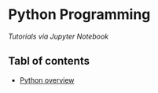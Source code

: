 # Python Programming
*Tutorials via Jupyter Notebook*



## Tabl of contents 
- [Python overview](https://github.com/kyaiooiayk/Python-Programming/blob/main/tutorials/Python_overview.md)